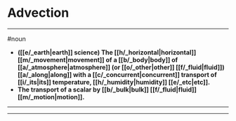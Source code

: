# Advection
---
#noun
- **([[e/_earth|earth]] science) The [[h/_horizontal|horizontal]] [[m/_movement|movement]] of a [[b/_body|body]] of [[a/_atmosphere|atmosphere]] (or [[o/_other|other]] [[f/_fluid|fluid]]) [[a/_along|along]] with a [[c/_concurrent|concurrent]] transport of [[i/_its|its]] temperature, [[h/_humidity|humidity]] [[e/_etc|etc]].**
- **The transport of a scalar by [[b/_bulk|bulk]] [[f/_fluid|fluid]] [[m/_motion|motion]].**
---
---
